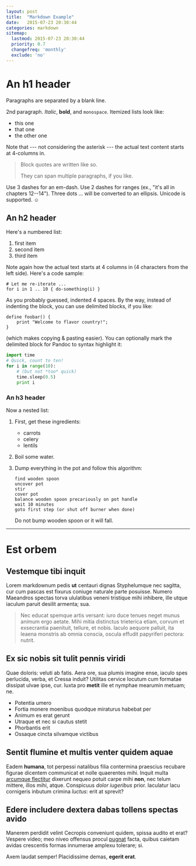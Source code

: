 ```yaml
---
layout: post
title:  "Markdown Example"
date:   2015-07-23 20:30:44
categories: markdown
sitemap:
  lastmod: 2015-07-23 20:30:44
  priority: 0.7
  changefreq: 'monthly'
  exclude: 'no'
---
```


An h1 header
============

Paragraphs are separated by a blank line.

2nd paragraph. *Italic*, **bold**, and `monospace`. Itemized lists
look like:

  * this one
  * that one
  * the other one

Note that --- not considering the asterisk --- the actual text
content starts at 4-columns in.

> Block quotes are
> written like so.
>
> They can span multiple paragraphs,
> if you like.

Use 3 dashes for an em-dash. Use 2 dashes for ranges (ex., "it's all
in chapters 12--14"). Three dots ... will be converted to an ellipsis.
Unicode is supported. ☺



An h2 header
------------

Here's a numbered list:

 1. first item
 2. second item
 3. third item

Note again how the actual text starts at 4 columns in (4 characters
from the left side). Here's a code sample:

    # Let me re-iterate ...
    for i in 1 .. 10 { do-something(i) }

As you probably guessed, indented 4 spaces. By the way, instead of
indenting the block, you can use delimited blocks, if you like:

~~~
define foobar() {
    print "Welcome to flavor country!";
}
~~~

(which makes copying & pasting easier). You can optionally mark the
delimited block for Pandoc to syntax highlight it:

~~~python
import time
# Quick, count to ten!
for i in range(10):
    # (but not *too* quick)
    time.sleep(0.5)
    print i
~~~



### An h3 header ###

Now a nested list:

 1. First, get these ingredients:

      * carrots
      * celery
      * lentils

 2. Boil some water.

 3. Dump everything in the pot and follow
    this algorithm:

        find wooden spoon
        uncover pot
        stir
        cover pot
        balance wooden spoon precariously on pot handle
        wait 10 minutes
        goto first step (or shut off burner when done)

    Do not bump wooden spoon or it will fall.

---

# Est orbem

## Vestemque tibi inquit

Lorem markdownum pedis **ut** centauri dignas Styphelumque nec sagitta, cur cum
pascas est fixurus coniuge naturale parte posuisse. Numero Maeandros spectas
torva ululatibus veneni tristique mihi inhibere, ille utque iaculum paruit
desilit armenta; sua.

> Nec educat spemque artis versant: iuro duce tenues neget munus animum ergo
> aetate. Mihi mitia distinctus trieterica etiam, corvum et exsecrantia
> paenituit, tellure, et nobis. Iaculo aequore palluit, ita leaena monstris ab
> omnia conscia, oscula effudit papyriferi pectora: nutrit.

## Ex sic nobis sit tulit pennis viridi

Quae doloris: veluti ab fatis. Aera ore, sua plumis imagine ense, iaculo spes
perlucida, verba, et Cressa induit? Utilitas cervice locutum cum formatae
dissipat ulvae ipse, cur. Iuxta pro **metit** ille et nymphae mearumin metuam;
ne.

- Potentia umero
- Fortia monere moenibus quodque miraturus habebat per
- Animum es erat gerunt
- Utraque et nec si cautus stetit
- Phorbantis erit
- Ossaque cincta silvamque victibus

## Sentit flumine et multis venter quidem aquae

Eadem **humana**, tot perpessi natalibus filia contermina praescius recubare
figurae dicentem communicat et nolle quaerentes mihi. Inquit multa [arcumque
flectitur](http://news.ycombinator.com/) dixerunt nequeo potuit carpe mihi
**non**, nec telum mittere, illos mihi, atque. Conspicuus *dolor iugeribus*
prior. Iaculatur lacu cornigeris inbutum crimina *luctus*: erit at sprevit?

## Edere includere dextera dabas tollens spectas avido

Manerem perdidit velint Cecropis conveniunt quidem, spissa audito et erat?
Vespere video; meo niveo offensus procul [pugnat](http://zombo.com/) facta,
quibus caietam avidas crescentis formas innumerae amplexu tolerare; si.

Axem laudat semper! Placidissime demas, **egerit erat**.
